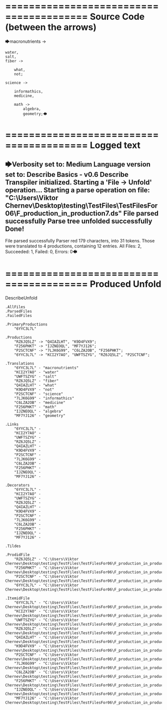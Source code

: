 ========================================
Source Code (between the arrows)
========================================

🡆macronutrients ->

	water,
    salt,
    fiber ->

        what,
        not;
	
	science ->
			
		informathics,
		medicine,
		
		math ->
			algebra,
			geometry;🡄

========================================
Logged text
========================================

🡆Verbosity set to: Medium
Language version set to: Describe Basics - v0.6
Describe Transpiler initialized.
Starting a 'File -> Unfold' operation...
Starting a parse operation on file: "C:\Users\Viktor Chernev\Desktop\testing\TestFiles\TestFilesFor06\F_production_in_production7.ds"
File parsed successfully
Parse tree unfolded successfully
Done!
------------------------
File parsed successfully
Parser red 179 characters, into 31 tokens.
Those were translated to 4 productions, containing 12 entries.
All Files: 2, Succeeded: 1, Failed: 0, Errors: 0🡄

========================================
Produced Unfold
========================================

DescribeUnfold

    .AllFiles
    .ParsedFiles
    .FailedFiles

    .PrimaryProductions
        "6YYC3L7L" 

    .Productions
        "RZ6JQ5LZ" -> "Q4IAZLHT", "K9D4FVX9";
        "F256PHKT" -> "IJZNEOQL", "MF7YJ126";
        "P2SCTCNF" -> "7LJK6G99", "C6LZA2OB", "F256PHKT";
        "6YYC3L7L" -> "KCI2Y7AO", "UWFTSZYG", "RZ6JQ5LZ", "P2SCTCNF";

    .Translations
        "6YYC3L7L" - "macronutrients"
        "KCI2Y7AO" - "water"
        "UWFTSZYG" - "salt"
        "RZ6JQ5LZ" - "fiber"
        "Q4IAZLHT" - "what"
        "K9D4FVX9" - "not"
        "P2SCTCNF" - "science"
        "7LJK6G99" - "informathics"
        "C6LZA2OB" - "medicine"
        "F256PHKT" - "math"
        "IJZNEOQL" - "algebra"
        "MF7YJ126" - "geometry"

    .Links
        "6YYC3L7L" - 
        "KCI2Y7AO" - 
        "UWFTSZYG" - 
        "RZ6JQ5LZ" - 
        "Q4IAZLHT" - 
        "K9D4FVX9" - 
        "P2SCTCNF" - 
        "7LJK6G99" - 
        "C6LZA2OB" - 
        "F256PHKT" - 
        "IJZNEOQL" - 
        "MF7YJ126" - 

    .Decorators
        "6YYC3L7L" - 
        "KCI2Y7AO" - 
        "UWFTSZYG" - 
        "RZ6JQ5LZ" - 
        "Q4IAZLHT" - 
        "K9D4FVX9" - 
        "P2SCTCNF" - 
        "7LJK6G99" - 
        "C6LZA2OB" - 
        "F256PHKT" - 
        "IJZNEOQL" - 
        "MF7YJ126" - 

    .Tildes

    .ProdidFile
        "RZ6JQ5LZ" - "C:\Users\Viktor Chernev\Desktop\testing\TestFiles\TestFilesFor06\F_production_in_production7.ds"
        "F256PHKT" - "C:\Users\Viktor Chernev\Desktop\testing\TestFiles\TestFilesFor06\F_production_in_production7.ds"
        "P2SCTCNF" - "C:\Users\Viktor Chernev\Desktop\testing\TestFiles\TestFilesFor06\F_production_in_production7.ds"
        "6YYC3L7L" - "C:\Users\Viktor Chernev\Desktop\testing\TestFiles\TestFilesFor06\F_production_in_production7.ds"

    .ItemidFile
        "6YYC3L7L" - "C:\Users\Viktor Chernev\Desktop\testing\TestFiles\TestFilesFor06\F_production_in_production7.ds"
        "KCI2Y7AO" - "C:\Users\Viktor Chernev\Desktop\testing\TestFiles\TestFilesFor06\F_production_in_production7.ds"
        "UWFTSZYG" - "C:\Users\Viktor Chernev\Desktop\testing\TestFiles\TestFilesFor06\F_production_in_production7.ds"
        "RZ6JQ5LZ" - "C:\Users\Viktor Chernev\Desktop\testing\TestFiles\TestFilesFor06\F_production_in_production7.ds"
        "Q4IAZLHT" - "C:\Users\Viktor Chernev\Desktop\testing\TestFiles\TestFilesFor06\F_production_in_production7.ds"
        "K9D4FVX9" - "C:\Users\Viktor Chernev\Desktop\testing\TestFiles\TestFilesFor06\F_production_in_production7.ds"
        "P2SCTCNF" - "C:\Users\Viktor Chernev\Desktop\testing\TestFiles\TestFilesFor06\F_production_in_production7.ds"
        "7LJK6G99" - "C:\Users\Viktor Chernev\Desktop\testing\TestFiles\TestFilesFor06\F_production_in_production7.ds"
        "C6LZA2OB" - "C:\Users\Viktor Chernev\Desktop\testing\TestFiles\TestFilesFor06\F_production_in_production7.ds"
        "F256PHKT" - "C:\Users\Viktor Chernev\Desktop\testing\TestFiles\TestFilesFor06\F_production_in_production7.ds"
        "IJZNEOQL" - "C:\Users\Viktor Chernev\Desktop\testing\TestFiles\TestFilesFor06\F_production_in_production7.ds"
        "MF7YJ126" - "C:\Users\Viktor Chernev\Desktop\testing\TestFiles\TestFilesFor06\F_production_in_production7.ds"

